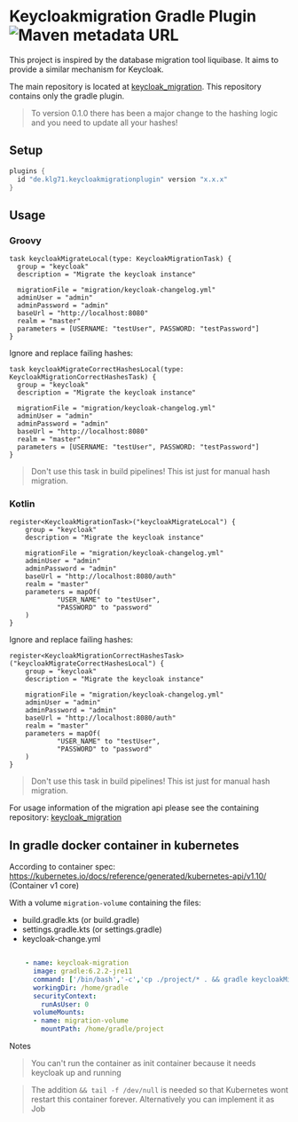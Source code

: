 # Keycloakmigration Gradle Plugin ![Maven metadata URL](https://img.shields.io/maven-metadata/v/https/plugins.gradle.org/m2/de/klg71/keycloakmigrationplugin/maven-metadata.xml.svg?label=gradle)
This project is inspired by the database migration tool liquibase.
It aims to provide a similar mechanism for Keycloak.


The main repository is located at [keycloak_migration](https://github.com/klg71/keycloakmigration). This repository contains only the gradle plugin.

> To version 0.1.0 there has been a major change to the hashing logic and you need to update all your hashes! 
>
## Setup

```gradle
plugins {
  id "de.klg71.keycloakmigrationplugin" version "x.x.x"
}
```

## Usage
### Groovy

    task keycloakMigrateLocal(type: KeycloakMigrationTask) {
      group = "keycloak"
      description = "Migrate the keycloak instance"

      migrationFile = "migration/keycloak-changelog.yml"
      adminUser = "admin"
      adminPassword = "admin"
      baseUrl = "http://localhost:8080"
      realm = "master"
      parameters = [USERNAME: "testUser", PASSWORD: "testPassword"]
    }
    
Ignore and replace failing hashes:

    task keycloakMigrateCorrectHashesLocal(type: KeycloakMigrationCorrectHashesTask) {
      group = "keycloak"
      description = "Migrate the keycloak instance"

      migrationFile = "migration/keycloak-changelog.yml"
      adminUser = "admin"
      adminPassword = "admin"
      baseUrl = "http://localhost:8080"
      realm = "master"
      parameters = [USERNAME: "testUser", PASSWORD: "testPassword"]
    }

> Don't use this task in build pipelines! This ist just for manual hash migration.


### Kotlin

    register<KeycloakMigrationTask>("keycloakMigrateLocal") {
        group = "keycloak"
        description = "Migrate the keycloak instance"

        migrationFile = "migration/keycloak-changelog.yml"
        adminUser = "admin"
        adminPassword = "admin"
        baseUrl = "http://localhost:8080/auth"
        realm = "master"
        parameters = mapOf(
                "USER_NAME" to "testUser",
                "PASSWORD" to "password"
        )
    }
    
Ignore and replace failing hashes:

    register<KeycloakMigrationCorrectHashesTask>("keycloakMigrateCorrectHashesLocal") {
        group = "keycloak"
        description = "Migrate the keycloak instance"

        migrationFile = "migration/keycloak-changelog.yml"
        adminUser = "admin"
        adminPassword = "admin"
        baseUrl = "http://localhost:8080/auth"
        realm = "master"
        parameters = mapOf(
                "USER_NAME" to "testUser",
                "PASSWORD" to "password"
        )
    }
> Don't use this task in build pipelines! This ist just for manual hash migration.

    
For usage information of the migration api please see the containing repository:  [keycloak_migration](https://github.com/klg71/keycloakmigration)

## In gradle docker container in kubernetes

According to container spec: https://kubernetes.io/docs/reference/generated/kubernetes-api/v1.10/ (Container v1 core)

With a volume `migration-volume` containing the files:
- build.gradle.kts (or build.gradle)
- settings.gradle.kts (or settings.gradle)
- keycloak-change.yml

```yaml

    - name: keycloak-migration
      image: gradle:6.2.2-jre11
      command: ['/bin/bash','-c','cp ./project/* . && gradle keycloakMigrateK8s --stacktrace --info && tail -f /dev/null']
      workingDir: /home/gradle
      securityContext:
        runAsUser: 0
      volumeMounts:
      - name: migration-volume
        mountPath: /home/gradle/project
```

Notes
> You can't run the container as init container because it needs keycloak up and running

> The addition `&& tail -f /dev/null` is needed so that Kubernetes wont restart this container forever.
 Alternatively you can implement it as Job
